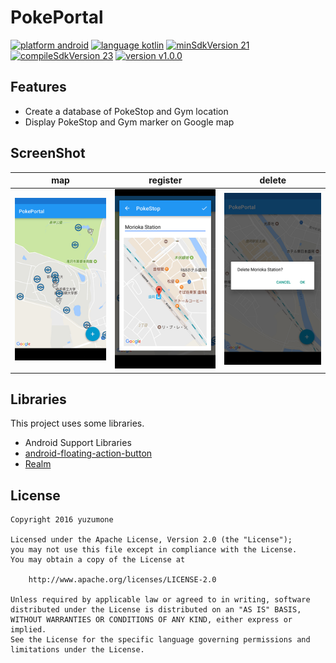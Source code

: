 # PokePortal
[![platform android](https://img.shields.io/badge/platform-android-green.svg)](#)
[![language kotlin](https://img.shields.io/badge/language-kotlin-green.svg)](#)
[![minSdkVersion 21](https://img.shields.io/badge/minSdkVersion-21-red.svg)](#)
[![compileSdkVersion 23](https://img.shields.io/badge/compileSdkVersion-23-yellow.svg)](#)
[![version v1.0.0](https://img.shields.io/badge/version-v1.0.0-blue.svg)](#)

## Features
- Create a database of PokeStop and Gym location
- Display PokeStop and Gym marker on Google map

## ScreenShot
| map | register | delete |
| --- | --- | --- |
| ![](./assets/screenshots/Screenshot_map.png) | ![](./assets/screenshots/Screenshot_register.png) | ![](./assets/screenshots/Screenshot_delete.png) |

## Libraries
This project uses some libraries.

- Android Support Libraries
- [android-floating-action-button](https://github.com/futuresimple/android-floating-action-button)
- [Realm](https://realm.io/jp/)

## License
```
Copyright 2016 yuzumone

Licensed under the Apache License, Version 2.0 (the "License");
you may not use this file except in compliance with the License.
You may obtain a copy of the License at

    http://www.apache.org/licenses/LICENSE-2.0

Unless required by applicable law or agreed to in writing, software
distributed under the License is distributed on an "AS IS" BASIS,
WITHOUT WARRANTIES OR CONDITIONS OF ANY KIND, either express or implied.
See the License for the specific language governing permissions and
limitations under the License.
```
